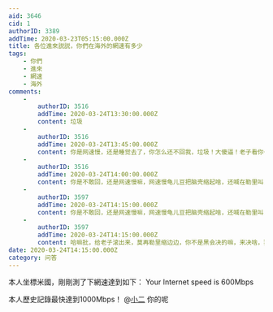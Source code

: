 ```yaml
---
aid: 3646
cid: 1
authorID: 3389
addTime: 2020-03-23T05:15:00.000Z
title: 各位進來説説，你們在海外的網速有多少
tags:
    - 你們
    - 進來
    - 網速
    - 海外
comments:
    -
        authorID: 3516
        addTime: 2020-03-24T13:30:00.000Z
        content: 垃圾
    -
        authorID: 3516
        addTime: 2020-03-24T13:45:00.000Z
        content: 你是网速慢，还是睡觉去了，你怎么还不回我，垃圾！大傻逼！老子看你一次，骂你龟儿一次！你爸爸妈妈不教你做人，只有老子来教你！
    -
        authorID: 3516
        addTime: 2020-03-24T14:00:00.000Z
        content: 你是不敢回，还是网速慢嘛，网速慢龟儿豆把脑壳缩起啥，还喊在勒里叫，叫你妈卖麻批叫
    -
        authorID: 3597
        addTime: 2020-03-24T14:15:00.000Z
        content: 你是不敢回，还是网速慢嘛，网速慢龟儿豆把脑壳缩起啥，还喊在勒里叫，叫你妈卖麻批叫
    -
        authorID: 3597
        addTime: 2020-03-24T14:15:00.000Z
        content: 哈嘛批，给老子滚出来，莫再勒里缩边边，你不是黑会决的嘛，来决啥，狗日里宝批农
date: 2020-03-24T14:15:00.000Z
category: 问答
---
```


本人坐標米國，剛剛測了下網速達到如下： Your Internet speed is 600Mbps

本人歷史記錄最快達到1000Mbps！ @[小二](/member/%E5%B0%8F%E4%BA%8C) 你的呢
